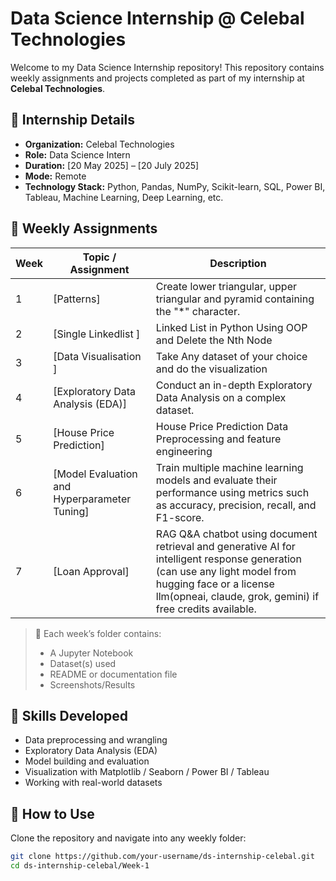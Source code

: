 # Data Science Internship @ Celebal Technologies

Welcome to my Data Science Internship repository! This repository contains weekly assignments and projects completed as part of my internship at **Celebal Technologies**.

## 🏢 Internship Details

- **Organization:** Celebal Technologies
- **Role:** Data Science Intern
- **Duration:** [20 May 2025] – [20 July 2025]
- **Mode:** Remote
- **Technology Stack:** Python, Pandas, NumPy, Scikit-learn, SQL, Power BI, Tableau, Machine Learning, Deep Learning, etc.

## 📅 Weekly Assignments

| Week | Topic / Assignment | Description |
|------|--------------------|-------------|
| 1    | [Patterns]            | Create lower triangular, upper triangular and pyramid containing the "*" character. |
| 2    | [Single Linkedlist ]  |  Linked List in Python Using OOP and Delete the Nth Node|
| 3    | [Data Visualisation ]  |  Take Any dataset of your choice and do the visualization|
| 4    | [Exploratory Data Analysis (EDA)]  |  Conduct an in-depth Exploratory Data Analysis on a complex dataset.|
| 5    | [House Price Prediction]  | House Price Prediction Data Preprocessing and feature engineering|
| 6    | [Model Evaluation and Hyperparameter Tuning]  | Train multiple machine learning models and evaluate their performance using metrics such as accuracy, precision, recall, and F1-score.|
| 7    | [Loan Approval]  | RAG Q&A chatbot using document retrieval and generative AI for intelligent response generation (can use any light model from hugging face or a license llm(opneai, claude, grok, gemini) if free credits available.|

> 📌 Each week’s folder contains:
> - A Jupyter Notebook
> - Dataset(s) used 
> - README or documentation file
> - Screenshots/Results 

## 🧠 Skills Developed

- Data preprocessing and wrangling
- Exploratory Data Analysis (EDA)
- Model building and evaluation
- Visualization with Matplotlib / Seaborn / Power BI / Tableau
- Working with real-world datasets

## 🚀 How to Use

Clone the repository and navigate into any weekly folder:

```bash
git clone https://github.com/your-username/ds-internship-celebal.git
cd ds-internship-celebal/Week-1
